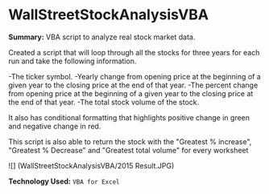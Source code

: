 # WallStreetStockAnalysisVBA

**Summary:** VBA script to analyze real stock market data.

Created a script that will loop through all the stocks for three years for each run and take the following information.

-The ticker symbol.
-Yearly change from opening price at the beginning of a given year to the closing price at the end of that year.
-The percent change from opening price at the beginning of a given year to the closing price at the end of that year.
-The total stock volume of the stock.


It also has conditional formatting that highlights positive change in green and negative change in red.

This script is also able to return the stock with the "Greatest % increase", "Greatest % Decrease" and "Greatest total volume" for every worksheet

![] (WallStreetStockAnalysisVBA/2015 Result.JPG)

**Technology Used:** ``VBA for Excel``
